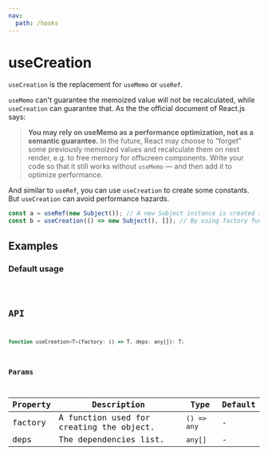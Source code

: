 ```yaml
---
nav:
  path: /hooks
---
```


# useCreation

`useCreation` is the replacement for `useMemo` or `useRef`.

`useMemo` can't guarantee the memoized value will not be recalculated, while `useCreation` can guarantee that. As the the official document of React.js says:

> **You may rely on useMemo as a performance optimization, not as a semantic guarantee.** In the future, React may choose to “forget” some previously memoized values and recalculate them on next render, e.g. to free memory for offscreen components. Write your code so that it still works without `useMemo` — and then add it to optimize performance.

And similar to `useRef`, you can use `useCreation` to create some constants. But `useCreation` can avoid performance hazards.

```javascript
const a = useRef(new Subject()); // A new Subject instance is created in every render.
const b = useCreation(() => new Subject(), []); // By using factory function, Subject is only instantiated once.
```

## Examples

### Default usage

<code src="./demo/demo1.tsx" />

## API

```javascript
function useCreation<T>(factory: () => T, deps: any[]): T;
```

### Params

| Property | Description                              | Type        | Default |
| -------- | ---------------------------------------- | ----------- | ------- |
| factory  | A function used for creating the object. | `() => any` | -       |
| deps     | The dependencies list.                   | `any[]`     | -       |
